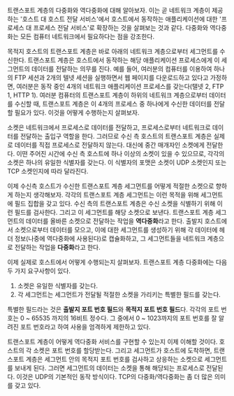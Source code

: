 트랜스포트 계층의 다중화와 역다중화에 대해 알아보자. 이는 곧 네트워크 계층이 제공하는 '호스트 대 호스트 전달 서비스'에서 호스트에서 동작하는 애플리케이션에 대한 '프로세스 대 프로세스 전달 서비스'로 확장하는 것을 살펴보는 것과 같다. 다중화와 역다중화는 모든 컴퓨터 네트워크에서 필요하다는 점을 강조한다.

목적지 호스트의 트랜스포트 계층은 바로 아래의 네트워크 계층으로부터 세그먼트를 수신한다. 트랜스포트 계층은 호스트에서 동작하는 해당 애플리케이션 프로세스에게 이 세그먼트의 데이터를 전달하는 의무를 진다. 예를 들어, 여러분의 컴퓨터를 이용하여 하나의 FTP 세션과 2개의 텔넷 세션을 실행하면서 웹 페이지를 다운로드하고 있다고 가정하면, 여러분은 동작 중인 4개의 네트워크 애플리케이션 프로세스를 갖는다(탤넷 2, FTP 1, HTTP 1). 여러분 컴퓨터의 트랜스포트 계층이 하위의 네트워크 계층으로부터 데이터를 수신할 때, 트랜스포트 계층은 이 4개의 프로세스 중 하나에게 수신한 데이터를 전달할 필요가 있다. 이것을 어떻게 수행하는지 살펴보자.

소켓은 네트워크에서 프로세스로 데이터를 전달하고, 프로세스로부터 네트워크로 데이터를 전달하는 출입구 역할을 한다. 그러므로 수신 측 호스트의 트랜스포트 계층은 실제로 데이터를 직접 프로세스로 전달하지 않는다. 대신에 중간 매개자인 소켓에게 전달한다. 이떤 주어진 시간에 수신 측 호스트에 하나 이상의 소켓이 있을 수 있으므로, 각각의 소켓은 하나의 유일한 식별자를 갖는다. 이 식별자의 포맷은 소켓이 UDP 소켓인지 또는 TCP 소켓인지에 따라 달라진다.

이제 수신측 호스트가 수신한 트랜스포트 계층 세그먼트를 어떻게 적절한 소켓으로 향하게 하는지 생각해보자. 각각의 트랜스포트 계층 세그먼트는 이런 목적을 위해 세그먼트에 필드 집합을 갖고 있다. 수신 측의 트랜스포트 계층은 수신 소켓을 식별하기 위해 이런 필드를 검사한다. 그리고 이 세그먼트를 해당 소켓으로 보낸다. 트랜스포트 계층 세그먼트의 데이터를 올바른 소켓으로 전달하는 작업을 **역다중화**라고 한다. 출발지 호스트에서 소켓으로부터 데이터를 모으고, 이에 대한 세그먼트를 생성하기 위해 각 데이터에 헤더 정보(나중에 역다중화에 사용된다)로 캡슐화하고, 그 세그먼트들을 네트워크 계층으로 전달하는 작업을 **다중화**라고 한다.

이제 실제로 호스트에서 어떻게 수행되는지 살펴보자. 트랜스포트 계층 다중화에는 다음 두 가지 요구사항이 있다. 
1. 소켓은 유일한 식별자를 갖는다.
2. 각 세그먼트는 세그먼트가 전달될 적절한 소켓을 가리키는 특별한 필드를 갖는다.

특별한 필드라는 것은 **출발지 포트 번호 필드**와 **목적지 포트 번호 필드**다. 각각의 포트 번호는 0 ~ 65535 까지의 16비트 정수다. 그 중에서 0 ~ 1023까지의 포트 번호를 잘 알려진 포트 번호라고 하여 사용을 엄격하게 제한하고 있다. 

트랜스포트 계층이 어떻게 역다중화 서비스를 구현할 수 있는지 이제 이해할 것이다. 호스트의 각 소켓은 포트 번호를 할당받는다. 그리고 세그먼트가 호스트에 도착하면, 트랜스포트 계층은 세그먼트 안의 목적지 포트 번호를 검사하고 상응하는 소켓으로 세그먼트를 보내게 된다. 그러면 세그먼트의 데이터는 소켓을 통해 해당되는 프로세스로 전달된다. 이것은 UDP의 기본적인 동작 방식이다. TCP의 다중화/역다중화는 좀 더 많은 의미를 갖고 있다.